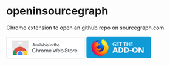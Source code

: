 # openinsourcegraph

Chrome extension to open an github repo on sourcegraph.com


[![Download on Chrome Web Store](assets/chrome-webstore.png)](https://chrome.google.com/webstore/detail/open-in-sourcegraph/baoepieekffllnjchpbeckbdcplcifcc)
[![Download on Firefox Add-ons site](assets/firefox-amo.png)](https://addons.mozilla.org/en-US/firefox/addon/open-in-sourcegraph/)


